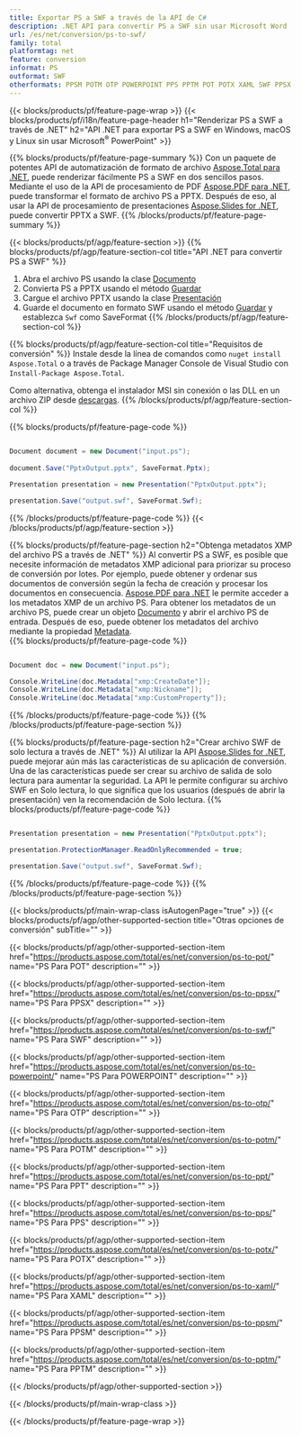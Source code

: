 ```yaml
---
title: Exportar PS a SWF a través de la API de C#
description: .NET API para convertir PS a SWF sin usar Microsoft Word
url: /es/net/conversion/ps-to-swf/
family: total
platformtag: net
feature: conversion
informat: PS
outformat: SWF
otherformats: PPSM POTM OTP POWERPOINT PPS PPTM POT POTX XAML SWF PPSX PPT
---
```

{{< blocks/products/pf/feature-page-wrap >}}
{{< blocks/products/pf/i18n/feature-page-header h1="Renderizar PS a SWF a través de .NET" h2="API .NET para exportar PS a SWF en Windows, macOS y Linux sin usar Microsoft<sup>&reg;</sup> PowerPoint" >}}

{{% blocks/products/pf/feature-page-summary %}}
Con un paquete de potentes API de automatización de formato de archivo [Aspose.Total para .NET](https://products.aspose.com/total/net/), puede renderizar fácilmente PS a SWF en dos sencillos pasos. Mediante el uso de la API de procesamiento de PDF [Aspose.PDF para .NET](https://products.aspose.com/pdf/net/), puede transformar el formato de archivo PS a PPTX. Después de eso, al usar la API de procesamiento de presentaciones [Aspose.Slides for .NET](https://products.aspose.com/slides/net/), puede convertir PPTX a SWF.
{{% /blocks/products/pf/feature-page-summary  %}}

{{< blocks/products/pf/agp/feature-section >}}
{{% blocks/products/pf/agp/feature-section-col title="API .NET para convertir PS a SWF" %}}
1. Abra el archivo PS usando la clase [Documento](https://apireference.aspose.com/pdf/net/aspose.pdf/document)
2. Convierta PS a PPTX usando el método [Guardar](https://apireference.aspose.com/pdf/net/aspose.pdf.document/save/methods/5)
3. Cargue el archivo PPTX usando la clase [Presentación](https://apireference.aspose.com/slides/net/aspose.slides/presentation)
4. Guarde el documento en formato SWF usando el método [Guardar](https://apireference.aspose.com/slides/net/aspose.slides.presentation/save/methods/5) y establezca `Swf` como SaveFormat
{{% /blocks/products/pf/agp/feature-section-col %}}

{{% blocks/products/pf/agp/feature-section-col title="Requisitos de conversión" %}}
Instale desde la línea de comandos como ```nuget install Aspose.Total``` o a través de Package Manager Console de Visual Studio con ```Install-Package Aspose.Total```.

Como alternativa, obtenga el instalador MSI sin conexión o las DLL en un archivo ZIP desde [descargas](https://downloads.aspose.com/total/net).
{{% /blocks/products/pf/agp/feature-section-col %}}

{{% blocks/products/pf/feature-page-code %}}

```cs

Document document = new Document("input.ps");
 
document.Save("PptxOutput.pptx", SaveFormat.Pptx); 

Presentation presentation = new Presentation("PptxOutput.pptx");

presentation.Save("output.swf", SaveFormat.Swf);   
```

{{% /blocks/products/pf/feature-page-code %}}
{{< /blocks/products/pf/agp/feature-section >}}

{{% blocks/products/pf/feature-page-section  h2="Obtenga metadatos XMP del archivo PS a través de .NET" %}}
Al convertir PS a SWF, es posible que necesite información de metadatos XMP adicional para priorizar su proceso de conversión por lotes. Por ejemplo, puede obtener y ordenar sus documentos de conversión según la fecha de creación y procesar los documentos en consecuencia. [Aspose.PDF para .NET](https://products.aspose.com/pdf/net/) le permite acceder a los metadatos XMP de un archivo PS. Para obtener los metadatos de un archivo PS, puede crear un objeto [Documento](https://apireference.aspose.com/pdf/net/aspose.pdf/document) y abrir el archivo PS de entrada. Después de eso, puede obtener los metadatos del archivo mediante la propiedad [Metadata](https://apireference.aspose.com/pdf/net/aspose.pdf/document/properties/metadata).  
{{% blocks/products/pf/feature-page-code %}}

```cs

Document doc = new Document("input.ps");

Console.WriteLine(doc.Metadata["xmp:CreateDate"]);
Console.WriteLine(doc.Metadata["xmp:Nickname"]);
Console.WriteLine(doc.Metadata["xmp:CustomProperty"]);
```

{{% /blocks/products/pf/feature-page-code  %}}
{{% /blocks/products/pf/feature-page-section %}}

{{% blocks/products/pf/feature-page-section  h2="Crear archivo SWF de solo lectura a través de .NET" %}}
Al utilizar la API [Aspose.Slides for .NET](https://products.aspose.com/slides/net/), puede mejorar aún más las características de su aplicación de conversión. Una de las características puede ser crear su archivo de salida de solo lectura para aumentar la seguridad. La API le permite configurar su archivo SWF en Solo lectura, lo que significa que los usuarios (después de abrir la presentación) ven la recomendación de Solo lectura. 
{{% blocks/products/pf/feature-page-code %}}

```cs

Presentation presentation = new Presentation("PptxOutput.pptx");

presentation.ProtectionManager.ReadOnlyRecommended = true;

presentation.Save("output.swf", SaveFormat.Swf);     
```

{{% /blocks/products/pf/feature-page-code  %}}
{{% /blocks/products/pf/feature-page-section %}}

{{< blocks/products/pf/main-wrap-class isAutogenPage="true" >}}
{{< blocks/products/pf/agp/other-supported-section title="Otras opciones de conversión" subTitle="" >}}

{{< blocks/products/pf/agp/other-supported-section-item href="https://products.aspose.com/total/es/net/conversion/ps-to-pot/" name="PS Para POT" description="" >}}

{{< blocks/products/pf/agp/other-supported-section-item href="https://products.aspose.com/total/es/net/conversion/ps-to-ppsx/" name="PS Para PPSX" description="" >}}

{{< blocks/products/pf/agp/other-supported-section-item href="https://products.aspose.com/total/es/net/conversion/ps-to-swf/" name="PS Para SWF" description="" >}}

{{< blocks/products/pf/agp/other-supported-section-item href="https://products.aspose.com/total/es/net/conversion/ps-to-powerpoint/" name="PS Para POWERPOINT" description="" >}}

{{< blocks/products/pf/agp/other-supported-section-item href="https://products.aspose.com/total/es/net/conversion/ps-to-otp/" name="PS Para OTP" description="" >}}

{{< blocks/products/pf/agp/other-supported-section-item href="https://products.aspose.com/total/es/net/conversion/ps-to-potm/" name="PS Para POTM" description="" >}}

{{< blocks/products/pf/agp/other-supported-section-item href="https://products.aspose.com/total/es/net/conversion/ps-to-ppt/" name="PS Para PPT" description="" >}}

{{< blocks/products/pf/agp/other-supported-section-item href="https://products.aspose.com/total/es/net/conversion/ps-to-pps/" name="PS Para PPS" description="" >}}

{{< blocks/products/pf/agp/other-supported-section-item href="https://products.aspose.com/total/es/net/conversion/ps-to-potx/" name="PS Para POTX" description="" >}}

{{< blocks/products/pf/agp/other-supported-section-item href="https://products.aspose.com/total/es/net/conversion/ps-to-xaml/" name="PS Para XAML" description="" >}}

{{< blocks/products/pf/agp/other-supported-section-item href="https://products.aspose.com/total/es/net/conversion/ps-to-ppsm/" name="PS Para PPSM" description="" >}}

{{< blocks/products/pf/agp/other-supported-section-item href="https://products.aspose.com/total/es/net/conversion/ps-to-pptm/" name="PS Para PPTM" description="" >}}



{{< /blocks/products/pf/agp/other-supported-section >}}

{{< /blocks/products/pf/main-wrap-class >}}

{{< /blocks/products/pf/feature-page-wrap >}}